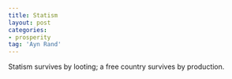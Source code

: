 ```yaml
---
title: Statism
layout: post
categories:
- prosperity
tag: 'Ayn Rand'
---
```


Statism survives by looting; a free country survives by production.